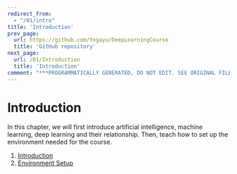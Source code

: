 ```yaml
---
redirect_from:
  - "/01/intro"
title: 'Introduction'
prev_page:
  url: https://github.com/Yogayu/DeepLearningCourse
  title: 'GitHub repository'
next_page:
  url: /01/Introduction
  title: 'Introduction'
comment: "***PROGRAMMATICALLY GENERATED, DO NOT EDIT. SEE ORIGINAL FILES IN /content***"
---
```

# Introduction

In this chapter, we will first introduce artificial intelligence, machine learning, deep learning and their relationship. Then, teach how to set up the environment needed for the course.


1. [Introduction](/01/Introduction.html)
2. [Environment Setup](/01/environment.html)